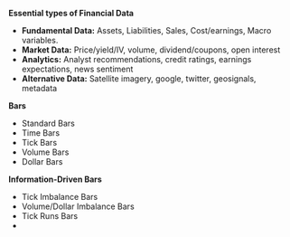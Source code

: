 
**Essential types of Financial Data**
- **Fundamental Data:** Assets, Liabilities, Sales, Cost/earnings, Macro variables.
- **Market Data:** Price/yield/IV, volume, dividend/coupons, open interest
- **Analytics:** Analyst recommendations, credit ratings, earnings expectations, news sentiment
- **Alternative Data:** Satellite imagery, google, twitter, geosignals, metadata


**Bars**
- Standard Bars
- Time Bars
- Tick Bars
- Volume Bars
- Dollar Bars

**Information-Driven Bars**
- Tick Imbalance Bars
- Volume/Dollar Imbalance Bars
- Tick Runs Bars
- 
<!--stackedit_data:
eyJoaXN0b3J5IjpbLTE1ODg2MDU3NzAsLTIwODg3NDY2MTJdfQ
==
-->